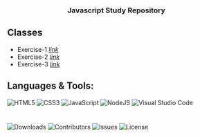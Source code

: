 <h3 align="center">Javascript Study Repository</h3>

## Classes
- Exercise-1 <a href="https://github.com/randexlofi/js-study/tree/master/exercise-1"><i>link</i></a></li>
- Exercise-2 <a href="https://github.com/randexlofi/js-study/tree/master/exercise-2"><i>link</i></a></li>
- Exercise-3 <a href="https://github.com/randexlofi/js-study/tree/master/exercise-3"><i>link</i></a></li>

## Languages & Tools:
![HTML5](https://img.shields.io/badge/html5-%23E34F26.svg?style=for-the-badge&logo=html5&logoColor=white)
![CSS3](https://img.shields.io/badge/css3-%231572B6.svg?style=for-the-badge&logo=css3&logoColor=white)
![JavaScript](https://img.shields.io/badge/javascript-%23323330.svg?style=for-the-badge&logo=javascript&logoColor=%23F7DF1E)
![NodeJS](https://img.shields.io/badge/node.js-6DA55F?style=for-the-badge&logo=node.js&logoColor=white)
![Visual Studio Code](https://img.shields.io/badge/Visual%20Studio%20Code-0078d7.svg?style=for-the-badge&logo=visual-studio-code&logoColor=white)

#
![Downloads](https://img.shields.io/github/downloads/randexlofi/js-study/total) ![Contributors](https://img.shields.io/github/contributors/randexlofi/js-study?color=dark-green) ![Issues](https://img.shields.io/github/issues/randexlofi/js-study) ![License](https://img.shields.io/github/license/randexlofi/js-study) 
